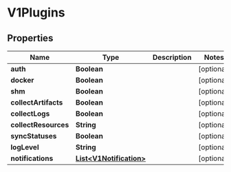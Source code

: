 
# V1Plugins

## Properties
Name | Type | Description | Notes
------------ | ------------- | ------------- | -------------
**auth** | **Boolean** |  |  [optional]
**docker** | **Boolean** |  |  [optional]
**shm** | **Boolean** |  |  [optional]
**collectArtifacts** | **Boolean** |  |  [optional]
**collectLogs** | **Boolean** |  |  [optional]
**collectResources** | **String** |  |  [optional]
**syncStatuses** | **Boolean** |  |  [optional]
**logLevel** | **String** |  |  [optional]
**notifications** | [**List&lt;V1Notification&gt;**](V1Notification.md) |  |  [optional]



